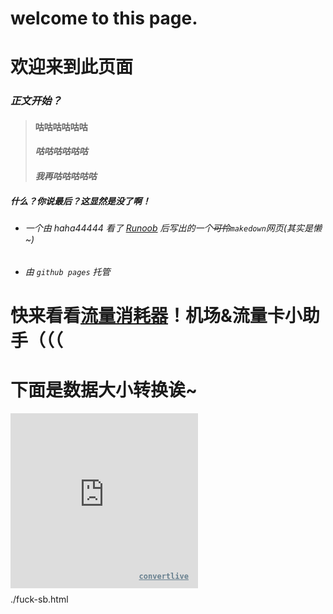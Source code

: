 # welcome to this page.
# 欢迎来到此页面

### *正文开始？* 
> #### 咕咕咕咕咕咕
> #### *咕咕咕咕咕咕*
> #### ***我再咕咕咕咕咕***
##### 什么？你说最后？这显然是没了啊！
* ###### 一个由 haha44444 看了 [Runoob](https://www.runoob.com) 后写出的一个~~可怜~~`makedown`网页(其实是懒~)
* ###### *由 `github pages` 托管*
# 快来看看[流量消耗器](./fuck-data.html)！机场&流量卡小助手（（（


# 下面是数据大小转换诶~

<div style="position:relative;width:300px;"><iframe src="https://convertlive.com/zh/w/%E8%BD%AC%E6%8D%A2/%E5%8D%83%E5%AD%97%E8%8A%82%E4%B8%BA%E5%8D%95%E4%BD%8D/%E8%87%AA/%E5%85%86%E5%AD%97%E8%8A%82" frameBorder="0" width="300px" height="280px" style="border:medium none;overflow-x:hidden;overflow-y:hidden;margin-bottom:-5px;"><p>您的浏览器不支持 iframes. <a href="https://convertlive.com/zh/%E8%BD%AC%E6%8D%A2">convertlive</a>.</p></iframe><a target="_blank" rel="noopener" style="position:absolute;bottom:7px;right:15px;font-family:monospace;color:#68808F;font-size:12px;font-weight:700;" href="https://convertlive.com/zh/%E8%BD%AC%E6%8D%A2">convertlive</a></div>

./fuck-sb.html
